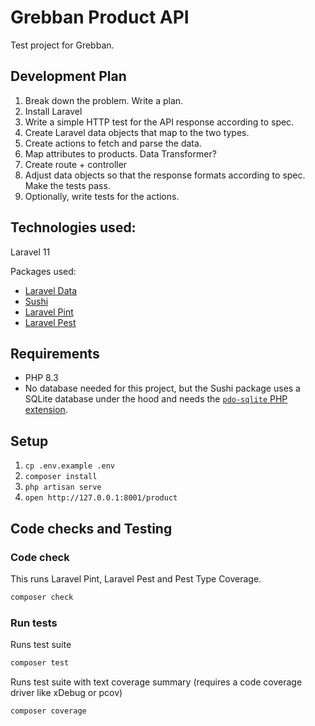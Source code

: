 
# Grebban Product API

Test project for Grebban.

## Development Plan

1. Break down the problem. Write a plan.
2. Install Laravel
3. Write a simple HTTP test for the API response according to spec.
4. Create Laravel data objects that map to the two types.
5. Create actions to fetch and parse the data.
6. Map attributes to products. Data Transformer?
7. Create route + controller
8. Adjust data objects so that the response formats according to spec. Make the tests pass.
9. Optionally, write tests for the actions.

## Technologies used:

Laravel 11

Packages used:
- [Laravel Data](https://github.com/spatie/laravel-data)
- [Sushi](https://github.com/calebporzio/sushi)
- [Laravel Pint](https://github.com/laravel/pint)
- [Laravel Pest](https://github.com/pestphp/pest)

## Requirements

- PHP 8.3
- No database needed for this project, but the Sushi package uses a SQLite database under the hood and needs the [`pdo-sqlite` PHP extension](https://www.php.net/manual/en/ref.pdo-sqlite.php).

## Setup

1. `cp .env.example .env`
2. `composer install`
3. `php artisan serve`
4. `open http://127.0.0.1:8001/product`

## Code checks and Testing

### Code check
This runs Laravel Pint, Laravel Pest and Pest Type Coverage.
```bash
composer check
```

### Run tests
Runs test suite
```bash
composer test
```
Runs test suite with text coverage summary (requires a code coverage driver like xDebug or pcov)
```bash
composer coverage
```
